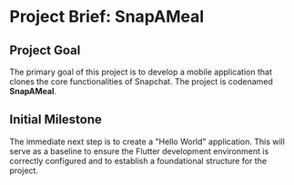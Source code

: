 # Project Brief: SnapAMeal

## Project Goal

The primary goal of this project is to develop a mobile application that clones the core functionalities of Snapchat. The project is codenamed **SnapAMeal**.

## Initial Milestone

The immediate next step is to create a "Hello World" application. This will serve as a baseline to ensure the Flutter development environment is correctly configured and to establish a foundational structure for the project.
